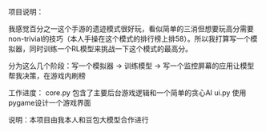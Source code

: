 项目说明：

我感觉百分之一这个手游的遗迹模式很好玩，看似简单的三消但想要玩高分需要non-trivial的技巧（本人手操在这个模式的排行榜上排58）。所以我打算写一个模拟器，同时训练一个RL模型来挑战一下这个模式的最高分。

分为这么几个阶段：写一个模拟器 -> 训练模型 -> 写一个监控屏幕的应用让模型帮我决策，在游戏内刷榜

工作进度：
core.py 包含了主要后台游戏逻辑和一个简单的贪心AI
ui.py 使用pygame设计一个游戏界面

说明：本项目由我本人和豆包大模型合作进行